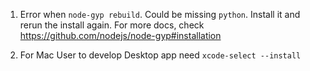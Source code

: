 1. Error when `node-gyp rebuild`.
   Could be missing `python`. Install it and rerun the install again.
   For more docs, check https://github.com/nodejs/node-gyp#installation

2. For Mac User to develop Desktop app need
   `xcode-select --install`
